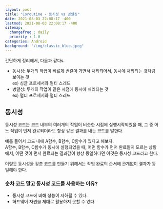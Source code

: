 ```yaml
---
layout: post
title: "Coroutine - 동시성 vs 병렬성"
date: 2021-08-03 22:08:17 -400
lastmod: 2021-08-03 22:08:17 -400
sitemap:
  changefreq : daily
  priority : 1.0
categories: Android
background: "/img/classic_blue.jpeg"
---
```


간단하게 정리해서, 다음과 같다s.
- 동시성: 두개의 작업이 빠르게 번갈아 가면서 처리되어서, 동시에 처리되는 것처럼 보이는 것  
ex) 싱글 프로세서와 멀티 스레드
- 병렬성: 두개의 작업이 같은 시점에 동시에 처리되는 것    
ex) 멀티 프로세서와 멀티 스레드 

## 동시성
동시성 코드는 코드 내부의 여러개의 작업이 비슷한 시점에 실행시작되었을 때, 그 중 어느 작업이 먼저 완료되더라도 항상 같은 결과를 내는 코드를 말한다.  

예를 들어서 코드 내에 A함수, B함수, C함수가 있다고 해보자.  
A함수, B함수, C함수가 동시에 실행되었을 때, 어떤 함수가 먼저 완료될지 모르는 상황에서, 어떤 것이 먼저 완료되는 결과값이 항상 동일하다면 이것은 동시성 코드라고 한다.

이렇듯 동시성을 갖춘 코드를 만들기 위해서는 작업 완료의 순서에 관계없이 결과가 동일해야 한다.

### 순차 코드 말고 동시성 코드를 사용하는 이유?
- 동시성 코드에 비해 성능이 저하될 수 있다.
- 하드웨어 자원을 제대로 활용하지 못할 수 있다.



